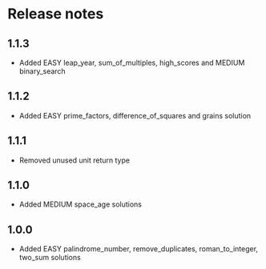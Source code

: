 # Release notes

## 1.1.3

- Added EASY leap_year, sum_of_multiples, high_scores and MEDIUM binary_search

## 1.1.2

- Added EASY prime_factors, difference_of_squares and grains solution

## 1.1.1

- Removed unused unit return type

## 1.1.0

- Added MEDIUM space_age solutions

## 1.0.0

- Added EASY palindrome_number, remove_duplicates, roman_to_integer, two_sum solutions
